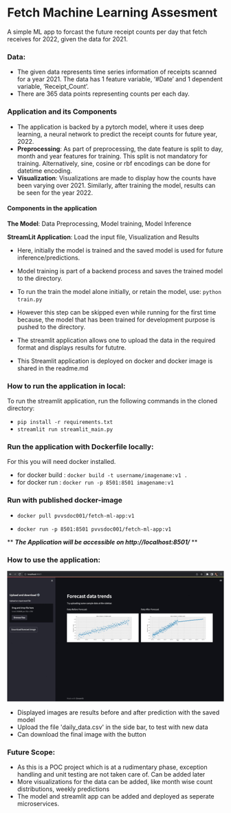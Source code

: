 
# Fetch Machine Learning Assesment

A simple ML app to forcast the future receipt counts per day that fetch receives for 2022, given the data for 2021.

### Data:
* The given data represents time series information of receipts scanned for a year 2021. The data has 1 feature variable, ‘#Date’ and 1 dependent variable, ‘Receipt_Count’.
* There are 365 data points representing counts per each day.

### Application and its Components
* The application is backed by a pytorch model, where it uses deep learning, a neural network to predict the receipt counts for future year, 2022.
* **Preprocessing**: As part of preprocessing, the date feature is split to day, month and year features for training. This split is not mandatory for training. Alternatively, sine, cosine or rbf encodings can be done for datetime encoding.
* **Visualization**: Visualizations are made to display how the counts have been varying over 2021. Similarly, after training the model, results can be seen for the year 2022.
#### Components in the application
**The Model**: Data Preprocessing, Model training, Model Inference

**StreamLit Application**: Load the input file, Visualization and Results

* Here, initially the model is trained and the saved model is used for future inference/predictions. 
* Model training is part of a backend process and saves the trained model to the directory.
* To run the train the model alone initially, or retain the model, use:
`python train.py`

* However this step can be skipped even while running for the first time because, the model that has been trained for development purpose is pushed to the directory.
* The streamlit application allows one to upload the data in the required format and displays results for fututre.
* This Streamlit application is deployed on docker and docker image is shared in the readme.md
### How to run the application in local:
To run the streamlit application, run the following commands in the cloned directory: 

* `pip install -r requirements.txt`
* `streamlit run streamlit_main.py`

### Run the application with Dockerfile locally:
For this you will need docker installed.
* for docker build : `docker build -t username/imagename:v1 .`
* for docker run : `docker run -p 8501:8501 imagename:v1`

### Run with published docker-image 

* `docker pull pvvsdoc001/fetch-ml-app:v1`

* `docker run -p 8501:8501 pvvsdoc001/fetch-ml-app:v1`

** ***The Application will be accessible on http://localhost:8501/*** **

### How to use the application:
![Display Image](https://github.com/SINDHUSITA/fetch-ml-app/blob/main/demo.jpg)
* Displayed images are results before and after prediction with the saved model
* Upload the file 'daily_data.csv' in the side bar, to test with new data
* Can download the final image with the button

### Future Scope:
* As this is a POC project which is at a rudimentary phase, exception handling and unit testing are not taken care of. Can be added later
* More visualizations for the data can be added, like month wise count distributions, weekly predictions
* The model and streamlit app can be added and deployed as seperate microservices.
